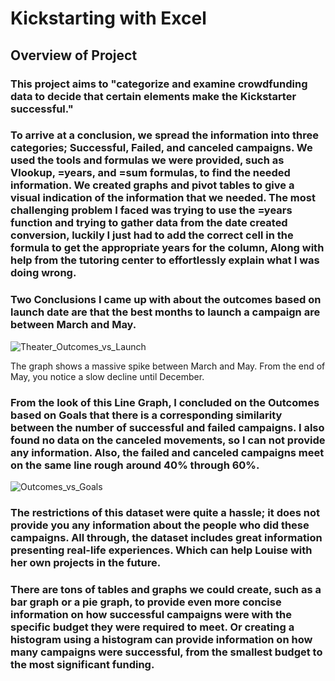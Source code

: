 # Kickstarting with Excel

## Overview of Project

### This project aims to "categorize and examine crowdfunding data to decide that certain elements make the Kickstarter successful."

### To arrive at a conclusion, we spread the information into three categories; Successful, Failed, and canceled campaigns.  We used the tools and formulas we were provided, such as Vlookup, =years, and =sum formulas, to find the needed information.  We created graphs and pivot tables to give a visual indication of the information that we needed. The most challenging problem I faced was trying to use the =years function and trying to gather data from the date created conversion, luckily I just had to add the correct cell in the formula to get the appropriate years for the column, Along with help from the tutoring center to effortlessly explain what I was doing wrong.

### Two Conclusions I came up with about the outcomes based on launch date are that the best months to launch a campaign are between March and May.

![Theater_Outcomes_vs_Launch](https://user-images.githubusercontent.com/113754027/195493057-e397537a-f48d-4ec7-baf0-45992c98889d.png)

The graph shows a massive spike between March and May.  From the end of May, you notice a slow decline until December.

### From the look of this Line Graph, I concluded on the Outcomes based on Goals that there is a corresponding similarity between the number of successful and failed campaigns. I also found no data on the canceled movements, so I can not provide any information. Also, the failed and canceled campaigns meet on the same line rough around 40% through 60%.

![Outcomes_vs_Goals](https://user-images.githubusercontent.com/113754027/195495573-f7adf7c9-6960-4f99-951b-158933d37835.png)


### The restrictions of this dataset were quite a hassle; it does not provide you any information about the people who did these campaigns.  All through, the dataset includes great information presenting real-life experiences.  Which can help Louise with her own projects in the future.

### There are tons of tables and graphs we could create, such as a bar graph or a pie graph, to provide even more concise information on how successful campaigns were with the specific budget they were required to meet. Or creating a histogram using a histogram can provide information on how many campaigns were successful, from the smallest budget to the most significant funding.
